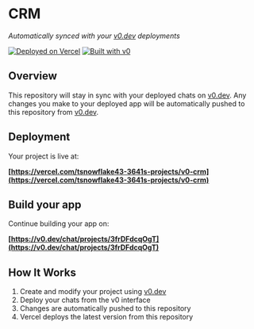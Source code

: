 # CRM

*Automatically synced with your [v0.dev](https://v0.dev) deployments*

[![Deployed on Vercel](https://img.shields.io/badge/Deployed%20on-Vercel-black?style=for-the-badge&logo=vercel)](https://vercel.com/tsnowflake43-3641s-projects/v0-crm)
[![Built with v0](https://img.shields.io/badge/Built%20with-v0.dev-black?style=for-the-badge)](https://v0.dev/chat/projects/3frDFdcqOgT)

## Overview

This repository will stay in sync with your deployed chats on [v0.dev](https://v0.dev).
Any changes you make to your deployed app will be automatically pushed to this repository from [v0.dev](https://v0.dev).

## Deployment

Your project is live at:

**[https://vercel.com/tsnowflake43-3641s-projects/v0-crm](https://vercel.com/tsnowflake43-3641s-projects/v0-crm)**

## Build your app

Continue building your app on:

**[https://v0.dev/chat/projects/3frDFdcqOgT](https://v0.dev/chat/projects/3frDFdcqOgT)**

## How It Works

1. Create and modify your project using [v0.dev](https://v0.dev)
2. Deploy your chats from the v0 interface
3. Changes are automatically pushed to this repository
4. Vercel deploys the latest version from this repository
